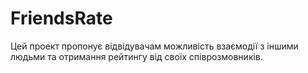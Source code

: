 # FriendsRate
Цей проект пропонує відвідувачам можливість взаємодії з іншими людьми та отримання рейтингу від своїх співрозмовників.
